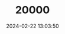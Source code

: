---
title: "20000"
category: "Sciurus anomalus"
draft: false
date: 2024-02-22 13:03:50
languages:
  English: ["Persian Squirrel", "Caucasian Squirrel"]
  Greek, Modern (1453-): ["Ασιατικός σκίουρος", "γαλιά"]
---